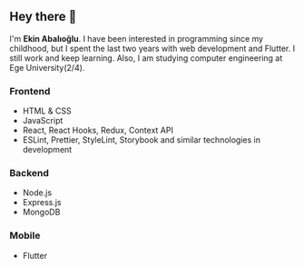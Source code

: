 ## Hey there 👋
 I'm **Ekin Abalıoğlu**. I have been interested in programming since my childhood, but I spent the last two years with web development and Flutter. I still work and keep learning. Also, I am studying computer engineering at Ege University(2/4).

### Frontend
* HTML & CSS
* JavaScript
* React, React Hooks, Redux, Context API
* ESLint, Prettier, StyleLint, Storybook and similar technologies in development

### Backend
* Node.js
* Express.js
* MongoDB

### Mobile
* Flutter
